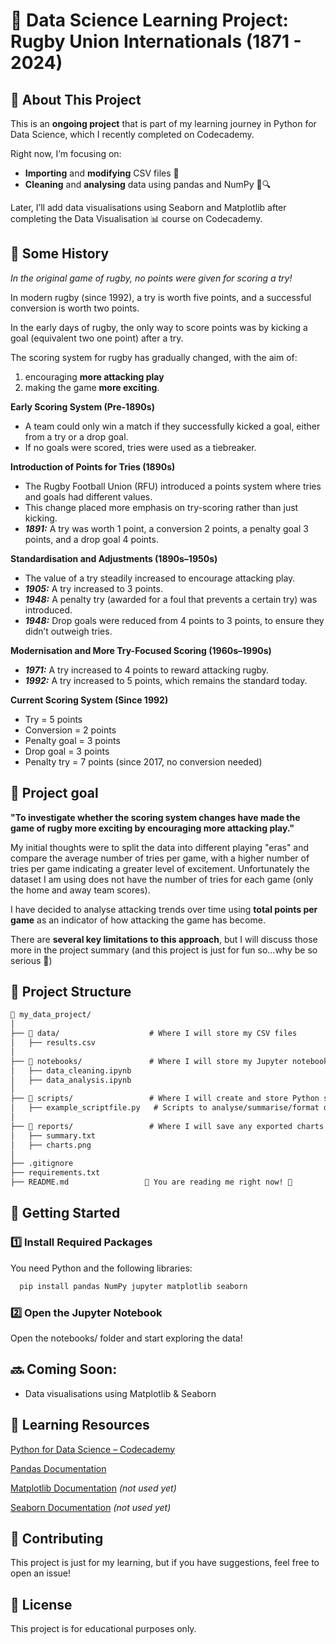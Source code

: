 # 📝 Data Science Learning Project: Rugby Union Internationals (1871 - 2024)

## 📖 About This Project

This is an **ongoing project** that is part of my learning journey in Python for Data Science, which I recently completed on Codecademy.

Right now, I’m focusing on:

 - **Importing** and **modifying** CSV files 📂
 - **Cleaning** and **analysing** data using pandas and NumPy 🧼🔍

Later, I’ll add data visualisations using Seaborn and Matplotlib after completing the Data Visualisation 📊 course on Codecademy.

## 🏉 Some History 

*In the original game of rugby, no points were given for scoring a try!*

In modern rugby (since 1992), a try is worth five points, and a successful conversion is worth two points. 

In the early days of rugby, the only way to score points was by kicking a goal (equivalent two one point) after a try. 

The scoring system for rugby has gradually changed, with the aim of:
1. encouraging **more attacking play**
2. making the game **more exciting**. 

**Early Scoring System (Pre-1890s)**
 - A team could only win a match if they successfully kicked a goal, either from a try or a drop goal.
 - If no goals were scored, tries were used as a tiebreaker.

**Introduction of Points for Tries (1890s)**
 - The Rugby Football Union (RFU) introduced a points system where tries and goals had different values.
 - This change placed more emphasis on try-scoring rather than just kicking.
 - **_1891:_** A try was worth 1 point, a conversion 2 points, a penalty goal 3 points, and a drop goal 4 points.

**Standardisation and Adjustments (1890s–1950s)**
 - The value of a try steadily increased to encourage attacking play.
 - **_1905:_** A try increased to 3 points.
 - **_1948:_** A penalty try (awarded for a foul that prevents a certain try) was introduced.
 - **_1948:_** Drop goals were reduced from 4 points to 3 points, to ensure they didn’t outweigh tries.

**Modernisation and More Try-Focused Scoring (1960s–1990s)**
 - **_1971:_** A try increased to 4 points to reward attacking rugby.
 - **_1992:_** A try increased to 5 points, which remains the standard today.

**Current Scoring System (Since 1992)**
 - Try = 5 points
 - Conversion = 2 points
 - Penalty goal = 3 points
 - Drop goal = 3 points
 - Penalty try = 7 points (since 2017, no conversion needed)

## 🎯 Project goal

**"To investigate whether the scoring system changes have made the game of rugby more exciting by encouraging more attacking play."**

My initial thoughts were to split the data into different playing "eras" and compare the average number of tries per game, with a higher number of tries per game indicating a greater level of excitement. Unfortunately the dataset I am using does not have the number of tries for each game (only the home and away team scores).

I have decided to analyse attacking trends over time using **total points per game** as an indicator of how attacking the game has become.

There are **several key limitations to this approach**, but I will discuss those more in the project summary (and this project is just for fun so...why be so serious 🤷)

## 📂 Project Structure

```markdown
📁 my_data_project/
│
├── 📁 data/                    # Where I will store my CSV files
│   ├── results.csv
│
├── 📁 notebooks/               # Where I will store my Jupyter notebooks for analysis
│   ├── data_cleaning.ipynb
│   ├── data_analysis.ipynb
│
├── 📁 scripts/                 # Where I will create and store Python scripts for reusable functions
│   ├── example_scriptfile.py   # Scripts to analyse/summarise/format data
│
├── 📁 reports/                 # Where I will save any exported charts or summaries
│   ├── summary.txt
│   ├── charts.png
│
├── .gitignore                
├── requirements.txt          
├── README.md                 👋 You are reading me right now! 👋
```

## 🚀 Getting Started

### **1️⃣ Install Required Packages** 

You need Python and the following libraries:

```bash
  pip install pandas NumPy jupyter matplotlib seaborn
```
### **2️⃣ Open the Jupyter Notebook**

Open the notebooks/ folder and start exploring the data!

## 🔜 Coming Soon:

- Data visualisations using Matplotlib & Seaborn

## 📌 Learning Resources

[Python for Data Science – Codecademy](https://www.codecademy.com/learn/getting-started-with-python-for-data-science)

[Pandas Documentation](https://pandas.pydata.org/docs/)

[Matplotlib Documentation](https://matplotlib.org/stable/index.html) _(not used yet)_

[Seaborn Documentation](https://matplotlib.org/stable/index.html) _(not used yet)_

## 🤝 Contributing

This project is just for my learning, but if you have suggestions, feel free to open an issue!

## 📜 License

This project is for educational purposes only.

